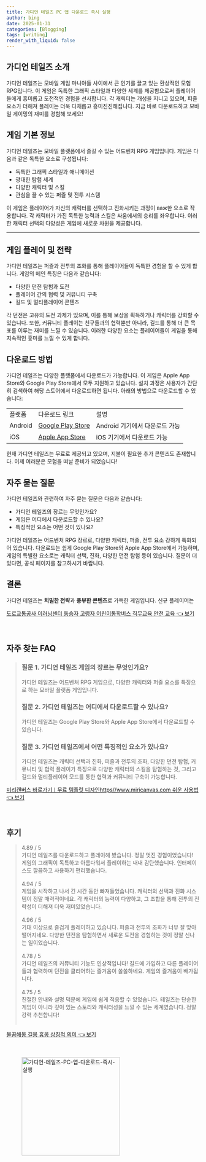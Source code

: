 ```yaml
---
title: 가디언 테일즈 PC 앱 다운로드 즉시 실행
author: bing
date: 2025-01-31
categories: [Blogging]
tags: [writing]
render_with_liquid: false
---
```



<h2 id='가디언테일즈소개'>가디언 테일즈 소개</h2>

<p>가디언 테일즈는 모바일 게임 마니아들 사이에서 큰 인기를 끌고 있는 환상적인 모험 RPG입니다. 이 게임은 독특한 그래픽 스타일과 다양한 세계를 제공함으로써 플레이어들에게 흥미롭고 도전적인 경험을 선사합니다. 각 캐릭터는 개성을 지니고 있으며, 퍼즐 요소가 더해져 플레이는 더욱 다채롭고 흥미진진해집니다. 지금 바로 다운로드하고 모바일 게이밍의 재미를 경험해 보세요!</p>

<h2 id='게임기본정보'>게임 기본 정보</h2>

<p>가디언 테일즈는 모바일 플랫폼에서 즐길 수 있는 어드벤처 RPG 게임입니다. 게임은 다음과 같은 독특한 요소로 구성됩니다:</p>

<ul>
    <li>독특한 그래픽 스타일과 애니메이션</li>
    <li>광대한 탐험 세계</li>
    <li>다양한 캐릭터 및 스킬</li>
    <li>관심을 끌 수 있는 퍼즐 및 전투 시스템</li>
</ul>

<p>이 게임은 플레이어가 자신의 캐릭터를 선택하고 진화시키는 과정이 важ한 요소로 작용합니다. 각 캐릭터가 가진 독특한 능력과 스킬은 싸움에서의 승리를 좌우합니다. 이러한 캐릭터 선택의 다양성은 게임에 새로운 차원을 제공합니다.</p>

<hr />

<h2 id='게임플레이전략'>게임 플레이 및 전략</h2>

<p>가디언 테일즈는 퍼즐과 전투의 조화를 통해 플레이어들이 독특한 경험을 할 수 있게 합니다. 게임의 메인 특징은 다음과 같습니다:</p>

<ul>
    <li>다양한 던전 탐험과 도전</li>
    <li>플레이어 간의 협력 및 커뮤니티 구축</li>
    <li>길드 및 멀티플레이어 콘텐츠</li>
</ul>

<p>각 던전은 고유의 도전 과제가 있으며, 이를 통해 보상을 획득하거나 캐릭터를 강화할 수 있습니다. 또한, 커뮤니티 플레이는 친구들과의 협력뿐만 아니라, 길드를 통해 더 큰 목표를 이루는 재미를 느낄 수 있습니다. 이러한 다양한 요소는 플레이어들이 게임을 통해 지속적인 흥미를 느낄 수 있게 합니다.</p>

<h2 id='다운로드정보'>다운로드 방법</h2>

<p>가디언 테일즈는 다양한 플랫폼에서 다운로드가 가능합니다. 이 게임은 Apple App Store와 Google Play Store에서 모두 지원하고 있습니다. 설치 과정은 사용자가 간단히 검색하여 해당 스토어에서 다운로드하면 됩니다. 아래의 방법으로 다운로드할 수 있습니다:</p>

<table>
    <tr>
        <td>플랫폼</td>
        <td>다운로드 링크</td>
        <td>설명</td>
    </tr>
    <tr>
        <td>Android</td>
        <td><a href="https://play.google.com/store">Google Play Store</a></td>
        <td>Android 기기에서 다운로드 가능</td>
    </tr>
    <tr>
        <td>iOS</td>
        <td><a href="https://www.apple.com/app-store/">Apple App Store</a></td>
        <td>iOS 기기에서 다운로드 가능</td>
    </tr>
</table>

<p>현재 가디언 테일즈는 무료로 제공되고 있으며, 지불이 필요한 추가 콘텐츠도 존재합니다. 이제 여러분은 모험을 떠날 준비가 되었습니다!</p>

<h2 id='자주묻는질문'>자주 묻는 질문</h2>

<p>가디언 테일즈와 관련하여 자주 묻는 질문은 다음과 같습니다:</p>

<ul>
    <li>가디언 테일즈의 장르는 무엇인가요?</li>
    <li>게임은 어디에서 다운로드할 수 있나요?</li>
    <li>특징적인 요소는 어떤 것이 있나요?</li>
</ul>

<p>가디언 테일즈는 어드벤처 RPG 장르로, 다양한 캐릭터, 퍼즐, 전투 요소 강하게 특화되어 있습니다. 다운로드는 쉽게 Google Play Store와 Apple App Store에서 가능하며, 게임의 특별한 요소로는 캐릭터 선택, 진화, 다양한 던전 탐험 등이 있습니다. 질문이 더 있다면, 공식 페이지를 참고하시기 바랍니다.</p>

<h2 id='결론'>결론</h2>

<p><p>가디언 테일즈는 <strong>치밀한 전략</strong>과 <strong>풍부한 콘텐츠</strong>로 가득한 게임입니다. 신규 플레이어는</p>
<p><a class="click-button" title="도로교통공사 이러닝센터 동승자 고령자 어린이통학버스 직무교육 안전 교육" href="https://afficreate.github.io/posts/%EB%8F%84%EB%A1%9C%EA%B5%90%ED%86%B5%EA%B3%B5%EC%82%AC-%EC%9D%B4%EB%9F%AC%EB%8B%9D%EC%84%BC%ED%84%B0-%EB%8F%99%EC%8A%B9%EC%9E%90-%EA%B3%A0%EB%A0%B9%EC%9E%90-%EC%96%B4%EB%A6%B0%EC%9D%B4%ED%86%B5%ED%95%99%EB%B2%84%EC%8A%A4-%EC%A7%81%EB%AC%B4%EA%B5%90%EC%9C%A1-%EC%95%88%EC%A0%84-%EA%B5%90%EC%9C%A1/" rel="dofollow">도로교통공사 이러닝센터 동승자 고령자 어린이통학버스 직무교육 안전 교육 👈 보기</a></p><br>
<h2 id='자주_찾는_FAQ'>자주 찾는 FAQ</h2>
<div itemscope="" itemtype="https://schema.org/FAQPage"> 
<blockquote> 
<div itemscope="" itemprop="mainEntity" itemtype="https://schema.org/Question"> 
<h3 itemprop="name">질문 1. 가디언 테일즈 게임의 장르는 무엇인가요?</h3> 
<div itemscope="" itemprop="acceptedAnswer" itemtype="https://schema.org/Answer"> 
<span itemprop="text"> 
<p>가디언 테일즈는 어드벤처 RPG 게임으로, 다양한 캐릭터와 퍼즐 요소를 특징으로 하는 모바일 플랫폼 게임입니다.</p> 
</span> 
</div> 
</div> 
<div itemscope="" itemprop="mainEntity" itemtype="https://schema.org/Question"> 
<h3 itemprop="name">질문 2. 가디언 테일즈는 어디에서 다운로드할 수 있나요?</h3> 
<div itemscope="" itemprop="acceptedAnswer" itemtype="https://schema.org/Answer"> 
<span itemprop="text"> 
<p>가디언 테일즈는 Google Play Store와 Apple App Store에서 다운로드할 수 있습니다.</p> 
</span> 
</div> 
</div> 
<div itemscope="" itemprop="mainEntity" itemtype="https://schema.org/Question"> 
<h3 itemprop="name">질문 3. 가디언 테일즈에서 어떤 특징적인 요소가 있나요?</h3> 
<div itemscope="" itemprop="acceptedAnswer" itemtype="https://schema.org/Answer"> 
<span itemprop="text"> 
<p>가디언 테일즈는 캐릭터 선택과 진화, 퍼즐과 전투의 조화, 다양한 던전 탐험, 커뮤니티 및 협력 플레이가 특징으로 다양한 캐릭터와 스킬을 탐험하는 것, 그리고 길드와 멀티플레이어 모드를 통한 협력과 커뮤니티 구축이 가능합니다.</p> 
</span> 
</div> 
</div> 
</blockquote> 
</div>
<p><a class="click-button" title="미리캔버스 바로가기ㅣ무료 템플릿 디자인https//www.miricanvas.com 쉬운 사용법" href="https://afficreate.github.io/posts/%EB%AF%B8%EB%A6%AC%EC%BA%94%EB%B2%84%EC%8A%A4-%EB%B0%94%EB%A1%9C%EA%B0%80%EA%B8%B0%E3%85%A3%EB%AC%B4%EB%A3%8C-%ED%85%9C%ED%94%8C%EB%A6%BF-%EB%94%94%EC%9E%90%EC%9D%B8httpswww.miricanvas.com-%EC%89%AC%EC%9A%B4-%EC%82%AC%EC%9A%A9%EB%B2%95/" rel="dofollow">미리캔버스 바로가기ㅣ무료 템플릿 디자인https//www.miricanvas.com 쉬운 사용법 👈 보기</a></p><br>
<h2 id='후기'>후기</h2>
<div itemscope itemtype="https://schema.org/Product">
  <blockquote>
  <div itemprop="review" itemscope itemtype="https://schema.org/Review">
      <div itemprop="reviewRating" itemscope itemtype="https://schema.org/Rating"> <span itemprop="ratingValue">4.89</span> / <span itemprop="bestRating">5</span> </div>
      <span itemprop="reviewBody">가디언 테일즈를 다운로드하고 플레이해 봤습니다. 정말 멋진 경험이었습니다! 게임의 그래픽이 독특하고 아름다워서 플레이하는 내내 감탄했습니다. 인터페이스도 깔끔하고 사용하기 편리했습니다.</span>
  </div>
  <br>
  <div itemprop="review" itemscope itemtype="https://schema.org/Review">
      <div itemprop="reviewRating" itemscope itemtype="https://schema.org/Rating"> <span itemprop="ratingValue">4.94</span> / <span itemprop="bestRating">5</span> </div>
      <span itemprop="reviewBody">게임을 시작하고 나서 긴 시간 동안 빠져들었습니다. 캐릭터의 선택과 진화 시스템이 정말 매력적이네요. 각 캐릭터의 능력이 다양하고, 그 조합을 통해 전투의 전략성이 더해져 더욱 재미있었습니다.</span>
  </div>
  <br>
  <div itemprop="review" itemscope itemtype="https://schema.org/Review">
      <div itemprop="reviewRating" itemscope itemtype="https://schema.org/Rating"> <span itemprop="ratingValue">4.96</span> / <span itemprop="bestRating">5</span> </div>
      <span itemprop="reviewBody">기대 이상으로 즐겁게 플레이하고 있습니다. 퍼즐과 전투의 조화가 너무 잘 맞아떨어지네요. 다양한 던전을 탐험하면서 새로운 도전을 경험하는 것이 정말 신나는 일이었습니다.</span>
  </div>
  <br>
  <div itemprop="review" itemscope itemtype="https://schema.org/Review">
      <div itemprop="reviewRating" itemscope itemtype="https://schema.org/Rating"> <span itemprop="ratingValue">4.78</span> / <span itemprop="bestRating">5</span> </div>
      <span itemprop="reviewBody">가디언 테일즈의 커뮤니티 기능도 인상적입니다! 길드에 가입하고 다른 플레이어들과 협력하며 던전을 클리어하는 즐거움이 쏠쏠하네요. 게임의 즐거움이 배가됩니다.</span>
  </div>
  <br>
  <div itemprop="review" itemscope itemtype="https://schema.org/Review">
      <div itemprop="reviewRating" itemscope itemtype="https://schema.org/Rating"> <span itemprop="ratingValue">4.75</span> / <span itemprop="bestRating">5</span> </div>
      <span itemprop="reviewBody">친절한 안내와 설명 덕분에 게임에 쉽게 적응할 수 있었습니다. 테일즈는 단순한 게임이 아니라 깊이 있는 스토리와 캐릭터성을 느낄 수 있는 세계였습니다. 정말 강력 추천합니다!</span>
  </div>
  <br>
  </blockquote>
</div>
<p><a class="click-button" title="불꿈해몽 길몽 흉몽 상징적 의미" href="https://afficreate.github.io/posts/%EB%B6%88%EA%BF%88%ED%95%B4%EB%AA%BD-%EA%B8%B8%EB%AA%BD-%ED%9D%89%EB%AA%BD-%EC%83%81%EC%A7%95%EC%A0%81-%EC%9D%98%EB%AF%B8/" rel="dofollow">불꿈해몽 길몽 흉몽 상징적 의미 👈 보기</a></p><br>
<figure class="image"><img src="https://afficreate.github.io/assets/img/thumbnail/가디언-테일즈-PC-앱-다운로드-즉시-실행.webp" alt="가디언-테일즈-PC-앱-다운로드-즉시-실행" width="256" height="256"></figure>